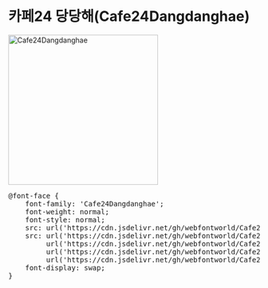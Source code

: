 # 카페24 당당해(Cafe24Dangdanghae)

<a href="https://wess.tistory.com" target="_blank">
    <img src="https://webfontworld.github.io/Cafe24Dangdanghae/Cafe24Dangdanghae.jpg" alt="Cafe24Dangdanghae" style="width:300px">
</a>
<pre>
@font-face {
    font-family: 'Cafe24Dangdanghae';
    font-weight: normal;
    font-style: normal;
    src: url('https://cdn.jsdelivr.net/gh/webfontworld/Cafe24Dangdanghae/Cafe24Dangdanghae.eot');
    src: url('https://cdn.jsdelivr.net/gh/webfontworld/Cafe24Dangdanghae/Cafe24Dangdanghae.eot?#iefix') format('embedded-opentype'),
         url('https://cdn.jsdelivr.net/gh/webfontworld/Cafe24Dangdanghae/Cafe24Dangdanghae.woff2') format('woff2'),
         url('https://cdn.jsdelivr.net/gh/webfontworld/Cafe24Dangdanghae/Cafe24Dangdanghae.woff') format('woff'),
         url('https://cdn.jsdelivr.net/gh/webfontworld/Cafe24Dangdanghae/Cafe24Dangdanghae.ttf') format("truetype");
    font-display: swap;
}
</pre>
